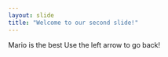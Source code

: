 ```yaml
---
layout: slide
title: "Welcome to our second slide!"
---
```

Mario is the best
Use the left arrow to go back!
